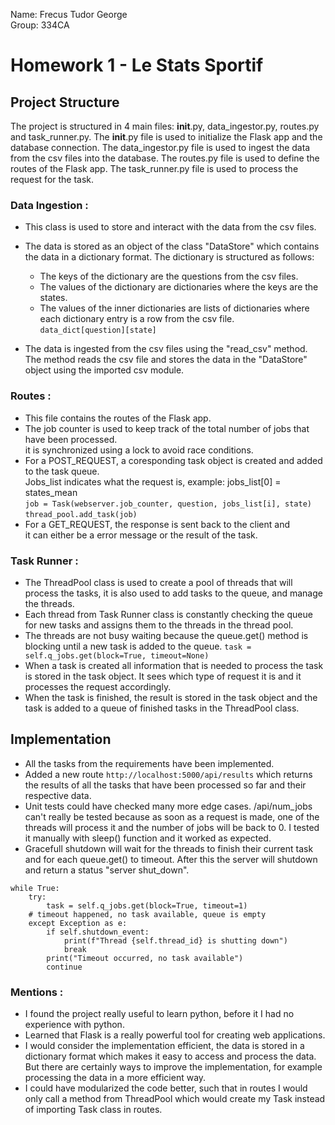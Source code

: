 Name: Frecus Tudor George  
Group: 334CA

# Homework 1 - Le Stats Sportif
<!-- #### Este recomandat să folosiți diacritice. Se poate opta și pentru realizarea în limba engleză.  -->

Project Structure
-
<!-- 1. Explicație pentru soluția aleasă: -->
The project is structured in 4 main files: __init__.py, data_ingestor.py, routes.py and task_runner.py. The __init__.py file is used to initialize the Flask app and the database connection. The data_ingestor.py file is used to ingest the data from the csv files into the database. The routes.py file is used to define the routes of the Flask app. The task_runner.py file is used to process the request for the task.

### Data Ingestion :
- This class is used to store and interact with the data from the csv files. 
- The data is stored as an object of the class "DataStore" which contains the data in a dictionary format. The dictionary is structured as follows: 
    - The keys of the dictionary are the questions from the csv files.
    - The values of the dictionary are dictionaries where the keys are the states.
    - The values of the inner dictionaries are lists of dictionaries where each dictionary entry is a row from the csv file.  
``` data_dict[question][state] ```

- The data is ingested from the csv files using the "read_csv" method. The method reads the csv file and stores the data in the "DataStore" object using the imported csv module.

### Routes :
- This file contains the routes of the Flask app.
- The job counter is used to keep track of the total number of jobs that have been processed.  
it is synchronized using a lock to avoid race conditions.
- For a POST_REQUEST, a coresponding task object is created and added to the task queue.   
Jobs_list indicates what the request is, example: jobs_list[0] = states_mean  
``` job = Task(webserver.job_counter, question, jobs_list[i], state)  ```
``` thread_pool.add_task(job) ```
- For a GET_REQUEST, the response is sent back to the client and   
it can either be a error message or the result of the task.

### Task Runner :
- The ThreadPool class is used to create a pool of threads that will process the tasks, it is also used to add tasks to the queue, and manage the threads.
- Each thread from Task Runner class is constantly checking the queue for new tasks and assigns them to the threads in the thread pool.
- The threads are not busy waiting because the queue.get() method is blocking until a new task is added to the queue. 
``` task = self.q_jobs.get(block=True, timeout=None) ```
- When a task is created all information that is needed to process the task is stored in the task object. It sees which type of request it is and it processes the request accordingly.
- When the task is finished, the result is stored in the task object and the task is added to a queue of finished tasks in the ThreadPool class.

## Implementation
- All the tasks from the requirements have been implemented.
- Added a new route ``` http://localhost:5000/api/results ``` which returns the results of all the tasks that have been processed so far and their respective data.
- Unit tests could have checked many more edge cases. /api/num_jobs can't really be tested because as soon as a request is made, one of the threads will process it and the number of jobs will be back to 0. I tested it manually with sleep() function and it worked as expected.
- Gracefull shutdown will wait for the threads to finish their current task and for each queue.get() to timeout. After this the server will shutdown and return a status "server shut_down".
``` 
while True:
    try:
        task = self.q_jobs.get(block=True, timeout=1)
    # timeout happened, no task available, queue is empty
    except Exception as e:
        if self.shutdown_event:
            print(f"Thread {self.thread_id} is shutting down")
            break
        print("Timeout occurred, no task available")
        continue
```

### Mentions :
- I found the project really useful to learn python, before it I had no experience with python.
- Learned that Flask is a really powerful tool for creating web applications.
- I would consider the implementation efficient, the data is stored in a dictionary format which makes it easy to access and process the data. But there are certainly ways to improve the implementation, for example processing the data in a more efficient way.
- I could have modularized the code better, such that in routes I would only call a method from ThreadPool which would create my Task instead of importing Task class in routes.

<!-- ***Obligatoriu:*** 


* De făcut referință la abordarea generală menționată în paragraful de mai sus. Aici se pot băga bucăți de cod/funcții - etc.
* Consideri că tema este utilă?
* Consideri implementarea naivă, eficientă, se putea mai bine?

***Opțional:***


* De menționat cazuri speciale, nespecificate în enunț și cum au fost tratate.


Implementare
-

* De specificat dacă întregul enunț al temei e implementat
* Dacă există funcționalități extra, pe lângă cele din enunț - descriere succintă + motivarea lor
* De specificat funcționalitățile lipsă din enunț (dacă există) și menționat dacă testele reflectă sau nu acest lucru
* Dificultăți întâmpinate
* Lucruri interesante descoperite pe parcurs


Resurse utilizate
-

* Resurse utilizate - toate resursele publice de pe internet/cărți/code snippets, chiar dacă sunt laboratoare de ASC

Git
-
[Le-Stats-Sportif](https://github.com/og-tudor/Le-Stats-Sportif)

Ce să **NU**
-
* Detalii de implementare despre fiecare funcție/fișier în parte
* Fraze lungi care să ocolească subiectul în cauză
* Răspunsuri și idei neargumentate
* Comentarii (din cod) și *TODO*-uri

Acest model de README a fost adaptat după [exemplul de README de la SO](https://github.com/systems-cs-pub-ro/so/blob/master/assignments/README.example.md). -->